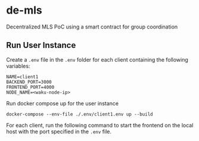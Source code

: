 # de-mls

Decentralized MLS PoC using a smart contract for group coordination

## Run User Instance 

Create a `.env` file in the `.env` folder for each client containing the following variables:

```
NAME=client1
BACKEND_PORT=3000
FRONTEND_PORT=4000
NODE_NAME=<waku-node-ip>
```

Run docker compose up for the user instance

```
docker-compose --env-file ./.env/client1.env up --build
```

For each client, run the following command to start the frontend on the local host with the port specified in the `.env` file.
